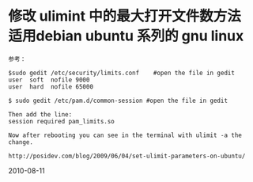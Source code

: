 # 修改 ulimint 中的最大打开文件数方法 适用debian ubuntu 系列的 gnu linux

	参考： 

	$sudo gedit /etc/security/limits.conf    #open the file in gedit
	user  soft  nofile 9000
	user  hard  nofile 65000

	$ sudo gedit /etc/pam.d/common-session #open the file in gedit

	Then add the line:
	session required pam_limits.so

	Now after rebooting you can see in the terminal with ulimit -a the change.

	http://posidev.com/blog/2009/06/04/set-ulimit-parameters-on-ubuntu/

2010-08-11